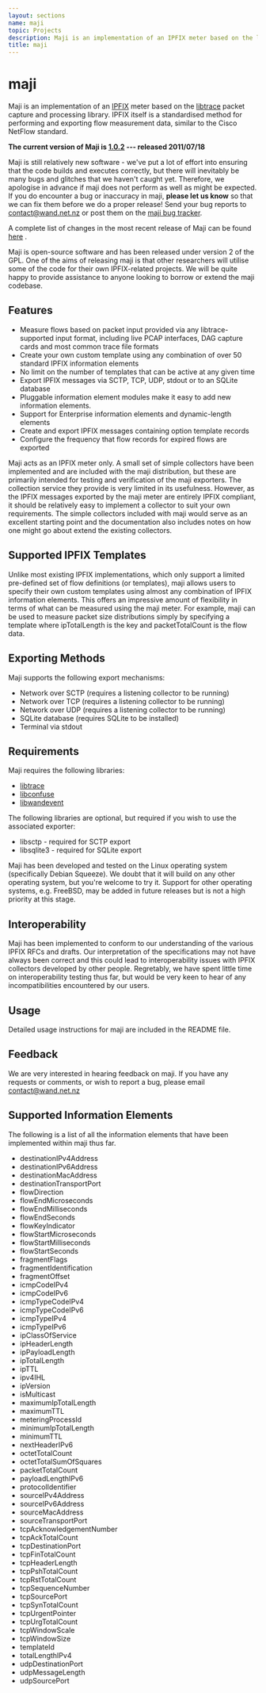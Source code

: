 ```yaml
---
layout: sections
name: maji
topic: Projects
description: Maji is an implementation of an IPFIX meter based on the libtrace packet capture and processing library. IPFIX itself is a standardised method for performing and exporting flow measurement data, similar to the Cisco NetFlow standard.
title: maji
---
```


# maji

Maji is an implementation of an [IPFIX](http://www.ietf.org/html.charters/ipfix-charter.html) meter based on the [libtrace](https://github.com/LibtraceTeam/libtrace/wiki) packet capture and processing library. IPFIX itself is a standardised method for performing and exporting flow measurement data, similar to the Cisco NetFlow standard.

**The current version of Maji is [1.0.2](../downloads/maji-1.0.2.tar.gz) --- released 2011/07/18**

Maji is still relatively new software - we've put a lot of effort into ensuring that the code builds and executes correctly, but there will inevitably be many bugs and glitches that we haven't caught yet. Therefore, we apologise in advance if maji does not perform as well as might be expected. If you do encounter a bug or inaccuracy in maji, **please let us know** so that we can fix them before we do a proper release! Send your bug reports to [contact@wand.net.nz](mailto:contact@wand.net.nz) or post them on the [maji bug tracker](https://secure.wand.net.nz/trac/traceflow_ipfix/wiki).

A complete list of changes in the most recent release of Maji can be found [here](https://secure.wand.net.nz/trac/traceflow_ipfix/wiki/ChangeLog) .

Maji is open-source software and has been released under version 2 of the GPL. One of the aims of releasing maji is that other researchers will utilise some of the code for their own IPFIX-related projects. We will be quite happy to provide assistance to anyone looking to borrow or extend the maji codebase.

## Features

- Measure flows based on packet input provided via any libtrace-supported input format, including live PCAP interfaces, DAG capture cards and most common trace file formats
- Create your own custom template using any combination of over 50 standard IPFIX information elements
- No limit on the number of templates that can be active at any given time
- Export IPFIX messages via SCTP, TCP, UDP, stdout or to an SQLite database
- Pluggable information element modules make it easy to add new information elements.
- Support for Enterprise information elements and dynamic-length elements
- Create and export IPFIX messages containing option template records
- Configure the frequency that flow records for expired flows are exported

Maji acts as an IPFIX meter only. A small set of simple collectors have been implemented and are included with the maji distribution, but these are primarily intended for testing and verification of the maji exporters. The collection service they provide is very limited in its usefulness. However, as the IPFIX messages exported by the maji meter are entirely IPFIX compliant, it should be relatively easy to implement a collector to suit your own requirements. The simple collectors included with maji would serve as an excellent starting point and the documentation also includes notes on how one might go about extend the existing collectors.

## Supported IPFIX Templates

Unlike most existing IPFIX implementations, which only support a limited pre-defined set of flow definitions (or templates), maji allows users to specify their own custom templates using almost any combination of IPFIX information elements. This offers an impressive amount of flexibility in terms of what can be measured using the maji meter. For example, maji can be used to measure packet size distributions simply by specifying a template where ipTotalLength is the key and packetTotalCount is the flow data.

## Exporting Methods

Maji supports the following export mechanisms:

- Network over SCTP (requires a listening collector to be running)
- Network over TCP (requires a listening collector to be running)
- Network over UDP (requires a listening collector to be running)
- SQLite database (requires SQLite to be installed)
- Terminal via stdout

## Requirements

Maji requires the following libraries:

- [libtrace](https://github.com/LibtraceTeam/libtrace/wiki)
- [libconfuse](https://github.com/martinh/libconfuse)
- [libwandevent](../downloads/libwandevent-2.0.0.tar.gz)

The following libraries are optional, but required if you wish to use the associated exporter:

- libsctp - required for SCTP export
- libsqlite3 - required for SQLite export

Maji has been developed and tested on the Linux operating system (specifically Debian Squeeze). We doubt that it will build on any other operating system, but you're welcome to try it. Support for other operating systems, e.g. FreeBSD, may be added in future releases but is not a high priority at this stage.

## Interoperability

Maji has been implemented to conform to our understanding of the various IPFIX RFCs and drafts. Our interpretation of the specifications may not have always been correct and this could lead to interoperability issues with IPFIX collectors developed by other people. Regretably, we have spent little time on interoperability testing thus far, but would be very keen to hear of any incompatibilities encountered by our users.

## Usage

Detailed usage instructions for maji are included in the README file.

## Feedback

We are very interested in hearing feedback on maji. If you have any requests or comments, or wish to report a bug, please email [contact@wand.net.nz](contact@wand.net.nz)

## Supported Information Elements

The following is a list of all the information elements that have been implemented within maji thus far.

- destinationIPv4Address
- destinationIPv6Address
- destinationMacAddress
- destinationTransportPort
- flowDirection
- flowEndMicroseconds
- flowEndMilliseconds
- flowEndSeconds
- flowKeyIndicator
- flowStartMicroseconds
- flowStartMilliseconds
- flowStartSeconds
- fragmentFlags
- fragmentIdentification
- fragmentOffset
- icmpCodeIPv4
- icmpCodeIPv6
- icmpTypeCodeIPv4
- icmpTypeCodeIPv6
- icmpTypeIPv4
- icmpTypeIPv6
- ipClassOfService
- ipHeaderLength
- ipPayloadLength
- ipTotalLength
- ipTTL
- ipv4IHL
- ipVersion
- isMulticast
- maximumIpTotalLength
- maximumTTL
- meteringProcessId
- minimumIpTotalLength
- minimumTTL
- nextHeaderIPv6
- octetTotalCount
- octetTotalSumOfSquares
- packetTotalCount
- payloadLengthIPv6
- protocolIdentifier
- sourceIPv4Address
- sourceIPv6Address
- sourceMacAddress
- sourceTransportPort
- tcpAcknowledgementNumber
- tcpAckTotalCount
- tcpDestinationPort
- tcpFinTotalCount
- tcpHeaderLength
- tcpPshTotalCount
- tcpRstTotalCount
- tcpSequenceNumber
- tcpSourcePort
- tcpSynTotalCount
- tcpUrgentPointer
- tcpUrgTotalCount
- tcpWindowScale
- tcpWindowSize
- templateId
- totalLengthIPv4
- udpDestinationPort
- udpMessageLength
- udpSourcePort
